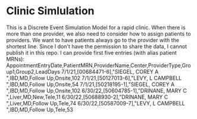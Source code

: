 # Clinic Simlulation
This is a Discrete Event Simulation Model for a rapid clinic.
When there is more than one provider, we also need to consider how to assign patients to providers. 
We want to have patients always go to the provider with the shortest line.
Since I don't have the permission to share the data, I cannot publish it in this repo. 
I can provide first five entries (with alias patient MRNs): 
AppointmentEntryDate,PatientMRN,ProviderName,Center,ProviderType,Group1,Group2,LeadDays
7/1/21,[00684471-6],"SIEGEL, COREY A ",IBD,MD,Follow Up,Onsite,102
7/1/21,[50127013-6],"LEVY, L CAMPBELL ",IBD,MD,Follow Up,Onsite,54
7/1/21,[50218195-1],"SIEGEL, COREY A ",IBD,MD,Follow Up,Onsite,102
6/30/22,[50604785-1],"DRINANE, MARY C ",Liver,MD,New,Tele,11
6/30/22,[50688930-2],"DRINANE, MARY C ",Liver,MD,Follow Up,Tele,74
6/30/22,[50587009-7],"LEVY, L CAMPBELL ",IBD,MD,Follow Up,Tele,53
